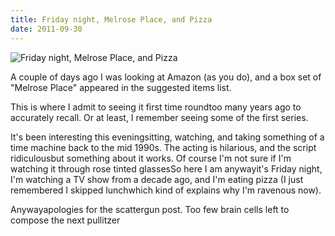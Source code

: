 ```yaml
---
title: Friday night, Melrose Place, and Pizza
date: 2011-09-30
---
```


![Friday night, Melrose Place, and Pizza](https://source.unsplash.com/vP3pnOoCiYE/1600x900)

A couple of days ago I was looking at Amazon (as you do), and a box set of "Melrose Place" appeared in the suggested items list.

This is where I admit to seeing it first time roundtoo many years ago to accurately recall. Or at least, I remember seeing some of the first series.

It's been interesting this eveningsitting, watching, and taking something of a time machine back to the mid 1990s. The acting is hilarious, and the script ridiculousbut something about it works. Of course I'm not sure if I'm watching it through rose tinted glassesSo here I am anywayit's Friday night, I'm watching a TV show from a decade ago, and I'm eating pizza (I just remembered I skipped lunchwhich kind of explains why I'm ravenous now).

Anywayapologies for the scattergun post. Too few brain cells left to compose the next pullitzer
